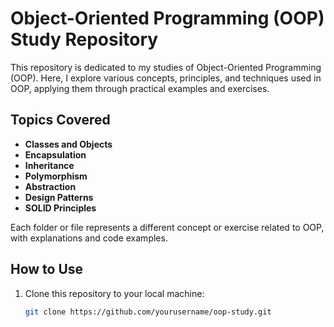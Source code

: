 # Object-Oriented Programming (OOP) Study Repository

This repository is dedicated to my studies of Object-Oriented Programming (OOP). Here, I explore various concepts, principles, and techniques used in OOP, applying them through practical examples and exercises.

## Topics Covered

- **Classes and Objects**
- **Encapsulation**
- **Inheritance**
- **Polymorphism**
- **Abstraction**
- **Design Patterns**
- **SOLID Principles**
  
Each folder or file represents a different concept or exercise related to OOP, with explanations and code examples.

## How to Use

1. Clone this repository to your local machine:
   ```bash
   git clone https://github.com/yourusername/oop-study.git
